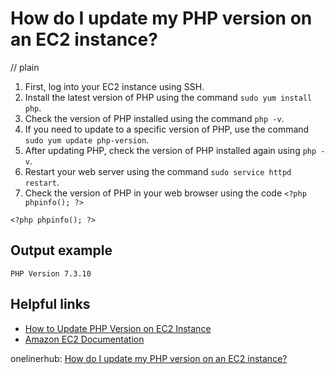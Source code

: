 # How do I update my PHP version on an EC2 instance?
// plain

1. First, log into your EC2 instance using SSH.
2. Install the latest version of PHP using the command `sudo yum install php`.
3. Check the version of PHP installed using the command `php -v`.
4. If you need to update to a specific version of PHP, use the command `sudo yum update php-version`.
5. After updating PHP, check the version of PHP installed again using `php -v`.
6. Restart your web server using the command `sudo service httpd restart`.
7. Check the version of PHP in your web browser using the code `<?php phpinfo(); ?>`

```
<?php phpinfo(); ?>
```
## Output example

```
PHP Version 7.3.10
```

## Helpful links
* [How to Update PHP Version on EC2 Instance](https://www.cloudways.com/blog/update-php-version-on-aws-ec2-instance/)
* [Amazon EC2 Documentation](https://docs.aws.amazon.com/ec2/index.html)

onelinerhub: [How do I update my PHP version on an EC2 instance?](https://onelinerhub.com/php-aws/how-do-i-update-my-php-version-on-an-ec--instance)
